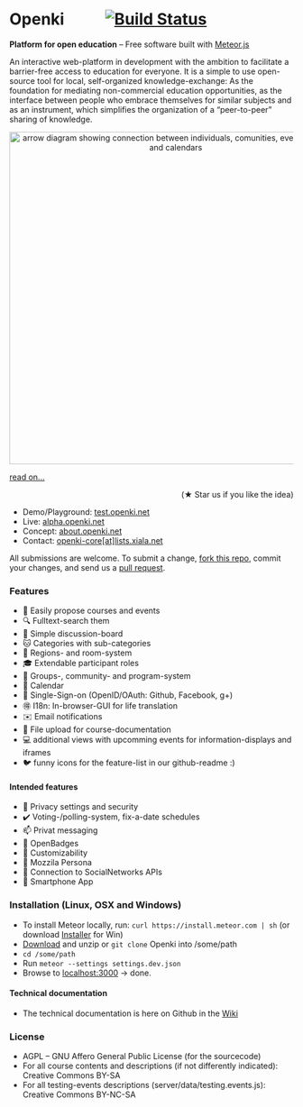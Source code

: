 Openki  &nbsp; &nbsp; &nbsp; &nbsp; &nbsp; [![Build Status](https://travis-ci.org/schuel/hmmm.svg?branch=master)](https://travis-ci.org/schuel/hmmm)
====

**Platform for open education** – Free software built with [Meteor.js](http://meteor.com)

An interactive web-platform in development with the ambition to facilitate a barrier-free access to education for everyone. It is a simple to use open-source tool for local, self-organized knowledge-exchange: As the foundation for mediating non-commercial education opportunities, as the interface between people who embrace themselves for similar subjects and as an instrument, which simplifies the organization of a “peer-to-peer” sharing of knowledge.

<div align="center"><img src="https://cloud.githubusercontent.com/assets/9354955/8768227/87a178c6-2e78-11e5-8ba8-a35c834ecda3.png" width="590" alt="arrow diagram showing connection between individuals, comunities, event-locations and calendars"></div>

[  read on...](http://about.openki.net "our blog")
<div align="right"> (<span class="octicon octicon-star">★</span> Star us if you like the idea)</div>

- Demo/Playground: [test.openki.net](http://test.openki.net/?region=Englistan "runing here")
- Live: [alpha.openki.net](https://alpha.openki.net)
- Concept: [about.openki.net](http://about.openki.net "our blog")
- Contact: [openki-core[at]lists.xiala.net](mailto:openki-core[_at_]lists.xiala.net "write us")


All submissions are welcome. To submit a change, [fork this repo](https://github.com/schuel/hmmm/fork), commit your changes, and send us a [pull request](http://help.github.com/send-pull-requests/).


### Features
- :pencil: Easily propose courses and events
- :mag: Fulltext-search them
- :speech_balloon: Simple discussion-board
- :cat: Categories with sub-categories
- :door: Regions- and room-system
- :mortar_board: Extendable participant roles
- :white_flower: Groups-, community- and program-system
- :date: Calendar
- :key: Single-Sign-on (OpenID/OAuth: Github, Facebook, g+)
- :ideograph_advantage: I18n: In-browser-GUI for life translation
- :envelope: Email notifications
- :open_file_folder: File upload for course-documentation
- :computer: additional views with upcomming events for information-displays and iframes
- :bird: funny icons for the feature-list in our github-readme :)

#### Intended features
- :closed_lock_with_key: Privacy settings and security
- :heavy_check_mark: Voting-/polling-system, fix-a-date schedules
- :mailbox: Privat messaging
- :name_badge: OpenBadges
- :ghost: Customizability
- :ticket: Mozzila Persona
- :8ball: Connection to SocialNetworks APIs
- :iphone: Smartphone App

### Installation (Linux, OSX and Windows)
- To install Meteor locally, run: `curl https://install.meteor.com | sh`  (or download [Installer](https://install.meteor.com/windows) for Win)
- [Download](https://github.com/schuel/hmmm/archive/master.zip) and unzip or `git clone` Openki into /some/path
- `cd /some/path`
- Run `meteor --settings settings.dev.json`
- Browse to [localhost:3000](http://localhost:3000/)  -> done.

#### Technical documentation
- The technical documentation is here on Github in the <span class="octicon octicon-book"></span>[Wiki](https://github.com/schuel/hmmm/wiki)

### License
- AGPL – GNU Affero General Public License (for the sourcecode) <span class="octicon octicon-mark-github"></span>
- For all course contents and descriptions (if not differently indicated): Creative Commons BY-SA
- For all testing-events descriptions (server/data/testing.events.js): Creative Commons BY-NC-SA
